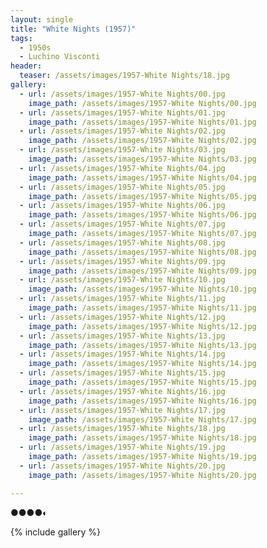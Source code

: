 ```yaml
---
layout: single
title: "White Nights (1957)"
tags:
  - 1950s 
  - Luchino Visconti
header:
  teaser: /assets/images/1957-White Nights/18.jpg
gallery:
  - url: /assets/images/1957-White Nights/00.jpg
    image_path: /assets/images/1957-White Nights/00.jpg
  - url: /assets/images/1957-White Nights/01.jpg
    image_path: /assets/images/1957-White Nights/01.jpg
  - url: /assets/images/1957-White Nights/02.jpg
    image_path: /assets/images/1957-White Nights/02.jpg
  - url: /assets/images/1957-White Nights/03.jpg
    image_path: /assets/images/1957-White Nights/03.jpg
  - url: /assets/images/1957-White Nights/04.jpg
    image_path: /assets/images/1957-White Nights/04.jpg
  - url: /assets/images/1957-White Nights/05.jpg
    image_path: /assets/images/1957-White Nights/05.jpg
  - url: /assets/images/1957-White Nights/06.jpg
    image_path: /assets/images/1957-White Nights/06.jpg
  - url: /assets/images/1957-White Nights/07.jpg
    image_path: /assets/images/1957-White Nights/07.jpg
  - url: /assets/images/1957-White Nights/08.jpg
    image_path: /assets/images/1957-White Nights/08.jpg
  - url: /assets/images/1957-White Nights/09.jpg
    image_path: /assets/images/1957-White Nights/09.jpg
  - url: /assets/images/1957-White Nights/10.jpg
    image_path: /assets/images/1957-White Nights/10.jpg
  - url: /assets/images/1957-White Nights/11.jpg
    image_path: /assets/images/1957-White Nights/11.jpg
  - url: /assets/images/1957-White Nights/12.jpg
    image_path: /assets/images/1957-White Nights/12.jpg
  - url: /assets/images/1957-White Nights/13.jpg
    image_path: /assets/images/1957-White Nights/13.jpg
  - url: /assets/images/1957-White Nights/14.jpg
    image_path: /assets/images/1957-White Nights/14.jpg
  - url: /assets/images/1957-White Nights/15.jpg
    image_path: /assets/images/1957-White Nights/15.jpg
  - url: /assets/images/1957-White Nights/16.jpg
    image_path: /assets/images/1957-White Nights/16.jpg
  - url: /assets/images/1957-White Nights/17.jpg
    image_path: /assets/images/1957-White Nights/17.jpg
  - url: /assets/images/1957-White Nights/18.jpg
    image_path: /assets/images/1957-White Nights/18.jpg
  - url: /assets/images/1957-White Nights/19.jpg
    image_path: /assets/images/1957-White Nights/19.jpg
  - url: /assets/images/1957-White Nights/20.jpg
    image_path: /assets/images/1957-White Nights/20.jpg

---
```

●●●●◐

{% include gallery %}
